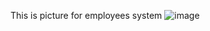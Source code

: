 This is picture for employees system
![image](https://github.com/ahad-alselmi/employeeSystem/assets/65315130/05306143-e872-4f19-aa66-0a0989722b8d)
